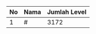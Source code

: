 | No | Nama            | Jumlah Level |
|----|-----------------|--------------|
| 1  | #    |    3172        |
